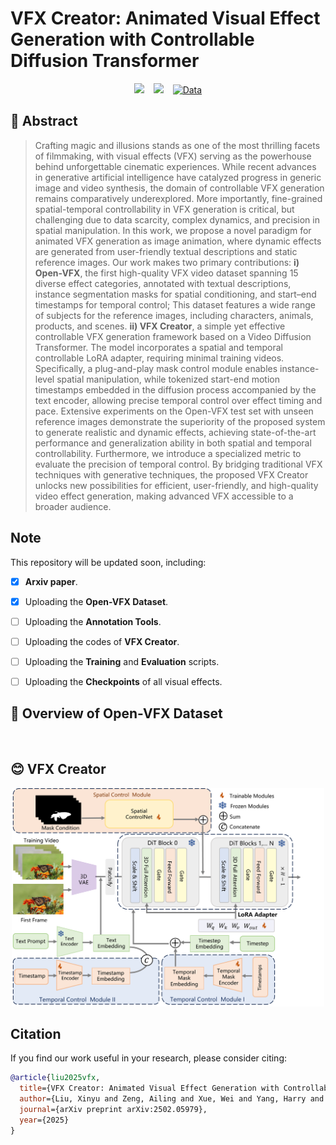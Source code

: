 <h1 id="title">VFX Creator: Animated Visual Effect Generation with Controllable Diffusion Transformer</h1>
<p align="center">
  <!-- <a href="https://liuxinyv.github.io/" target="_blank">Xinyu Liu</a><sup>1</sup>,
  <a href="https://ailingzeng.site/" target="_blank">Ailing Zeng</a><sup>2</sup>, 
  <a href="http://undefined" target="_blank">Wei Xue</a><sup>1</sup>, 
  <a href="http://undefined" target="_blank">Harry Yang</a><sup>1</sup>, 
  <a href="http://undefined" target="_blank">Wenhan Luo</a><sup>1</sup>, 
  <a href="http://undefined" target="_blank">Qifeng Liu</a><sup>1</sup>,
   <a href="http://undefined" target="_blank">Yike Guo</a><sup>1</sup>
  <br><br>
  <sup>1</sup>Hong Kong University of Science and Technology<br>
  <sup>2</sup>Tencent AI Lab<br> -->
</p>
<div align="center">
  <a href="https://vfx-creator0.github.io/"><img src="https://img.shields.io/static/v1?label=Project%20Page&message=Github&color=blue&logo=github-pages"></a> &ensp;
  <a href="https://arxiv.org/abs/2502.05979"><img src="https://img.shields.io/static/v1?label=Paper&message=Arxiv&color=red&logo=arxiv"></a> &ensp;
  <a href="https://huggingface.co/datasets/sophiaa/Open-VFX" target="_blank"><img src="https://img.shields.io/badge/Data-OpenVFX-darkorange" alt="Data"></a>

</div>

<!-- <img src="assets\teaser.jpg" width="800"/> -->

<h2 id="abstract">🔆 Abstract</h2>

<blockquote>
  <p>Crafting magic and illusions stands as one of the most thrilling facets of filmmaking, with visual effects (VFX) serving as the powerhouse behind unforgettable cinematic experiences. While recent advances in generative artificial intelligence have catalyzed progress in generic image and video synthesis, the domain of controllable VFX generation remains comparatively underexplored. More importantly, fine-grained spatial-temporal controllability in VFX generation is critical, but challenging due to data scarcity, complex dynamics, and precision in spatial manipulation. In this work, we propose a novel paradigm for animated VFX generation as image animation, where dynamic effects are generated from user-friendly textual descriptions and static reference images. Our work makes two primary contributions: <strong>i) Open-VFX</strong>, the first high-quality VFX video dataset spanning 15 diverse effect categories, annotated with textual descriptions, instance segmentation masks for spatial conditioning, and start–end timestamps for temporal control; This dataset features a wide range of subjects for the reference images, including characters, animals, products, and scenes. <strong>ii) VFX Creator</strong>, a simple yet effective controllable VFX generation framework based on a Video Diffusion Transformer. The model incorporates a spatial and temporal controllable LoRA adapter, requiring minimal training videos. Specifically, a plug-and-play mask control module enables instance-level spatial manipulation, while tokenized start-end motion timestamps embedded in the diffusion process accompanied by the text encoder, allowing precise temporal control over effect timing and pace.  Extensive experiments on the Open-VFX test set with unseen reference images demonstrate the superiority of the proposed system to generate realistic and dynamic effects, achieving state-of-the-art performance and generalization ability in both spatial and temporal controllability. Furthermore, we introduce a specialized metric to evaluate the precision of temporal control. By bridging traditional VFX techniques with generative techniques, the proposed VFX Creator unlocks new possibilities for efficient, user-friendly, and high-quality video effect generation, making advanced VFX accessible to a broader audience.</p>
</blockquote>

## Note
This repository will be updated soon, including:
- [x] **Arxiv paper**.
- [x] Uploading the **Open-VFX Dataset**.
- [ ] Uploading the **Annotation Tools**.
- [ ] Uploading the codes of **VFX Creator**.
- [ ] Uploading the **Training** and **Evaluation** scripts.
- [ ] Uploading the **Checkpoints** of all visual effects.

      
<h2 id="open-vfx-dataset-overview">🚁 Overview of Open-VFX Dataset</h2>

<p><img src="assets/openvfx.png" width="800" alt=""></p>

<!-- <h2 id="demonstration">📝 Demonstration</h2>

<table width="1000" align="center" style="margin-top: 30px;">
  <tbody>
    <tr>
      <th style="font-size: 16px">Ta-da it</th>
      <th style="font-size: 16px">Crumble it</th>
      <th style="font-size: 16px">Crush it</th>
      <th style="font-size: 16px">Decapitate it</th>
      <th style="font-size: 16px">Deflate it</th>
    </tr>
    <tr>
      <th><video  class="input_image_comparison" src="assets/Ta-da_it-1.mp4" autoplay loop controls muted></th>
      <th><video  class="input_image_comparison" src="assets/Crumble-2.mp4" autoplay loop controls muted></th>          
      <th><video  class="input_image_comparison" src="assets/Crush-4.mp4" autoplay loop controls muted></th>
      <th><video  class="input_image_comparison" src="assets/Decapitate-2.mp4" autoplay loop controls muted></th>
      <th><video  class="input_image_comparison" src="assets/Deflate-3.mp4" autoplay loop controls muted></th>        </tr>
    <tr>
      <th style="font-size: 16px">Dissolve it</th>
      <th style="font-size: 16px">Explode it</th>
      <th style="font-size: 16px">Eye-pop it</th>
      <th style="font-size: 16px">Inflate it</th>
      <th style="font-size: 16px">Levitate it</th>
    </tr>
    <tr>
      <th><video class="input_image_comparison" src="assets/Dissolve_it-0.mp4" autoplay loop controls muted></th>
      <th><video class="input_image_comparison" src="assets/Explode_it-0.mp4" autoplay loop controls muted></th>
      <th><video  class="input_image_comparison" src="assets/Eye-pop-0.mp4" autoplay loop controls muted></th>
      <th><video  class="input_image_comparison" src="assets/Inflate_it-1.mp4" autoplay loop controls muted></th>
      <th><video class="input_image_comparison" src="assets/Levitate_it-3.mp4" autoplay loop controls muted></th>
    </tr>
    <tr>
      <th style="font-size: 16px">Melt it</th>
      <th style="font-size: 16px">Squish it</th>
      <th style="font-size: 16px">Cake-ify it</th>
      <th style="font-size: 16px">Hot Harley Quinn</th>
      <th style="font-size: 16px">We are Venom</th>
    </tr>
    <tr>
      <th><video class="input_image_comparison" src="assets/Melt_it-3.mp4" autoplay loop controls muted></th>
      <th><video class="input_image_comparison" src="assets/Squish_it-4.mp4" autoplay loop controls muted></th>
      <th><video  class="input_image_comparison" src="assets/Cake-ify-4.mp4" autoplay loop controls muted></th>
      <th><video  class="input_image_comparison" src="assets/harley-1.mp4" autoplay loop controls muted></th>
      <th><video class="input_image_comparison" src="assets/venom-3.mp4" autoplay loop controls muted></th>
    </tr>
    
  </tbody>
</table> -->

<h2 id="vfx-creator">😊 VFX Creator</h2>

<div align="center">
  <img src="assets/method.png" width="500" alt="">
</div>


## Citation
If you find our work useful in your research, please consider citing:

```bibtex
@article{liu2025vfx,
  title={VFX Creator: Animated Visual Effect Generation with Controllable Diffusion Transformer},
  author={Liu, Xinyu and Zeng, Ailing and Xue, Wei and Yang, Harry and Luo, Wenhan and Liu, Qifeng and Guo, Yike},
  journal={arXiv preprint arXiv:2502.05979},
  year={2025}
}
```

</ul></div></body></html>
